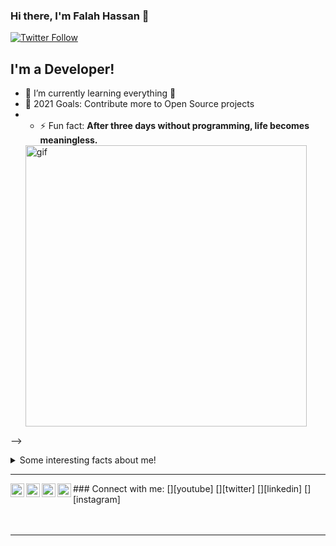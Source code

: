 ### Hi there, I'm Falah Hassan 👋


[![Twitter Follow](https://img.shields.io/twitter/follow/devfalah?color=1DA1F2&logo=twitter&style=for-the-badge)](https://twitter.com/intent/follow?original_referer=https%3A%2F%2Fgithub.com%2FcodeSTACKr&screen_name=devfalah)

## I'm a  Developer!


- 🌱 I’m currently learning everything 🤣
- 🥅 2021 Goals: Contribute more to Open Source projects
- - ⚡ Fun fact: **After three days without programming, life becomes meaningless.**
   <img src="https://media2.giphy.com/media/H4ETAwCJs7S9mdrFFW/giphy.gif" alt="gif" width="450" />


-->
<details>
  <summary>Some interesting facts about me!</summary>
  <br>
  - While Coding, Listening Music and developing useful code. ⭐️

  - Watchin Youtube, Reading Books, Action, Comics,Historical Fiction, Romance, History books.

  - Learning programming and getting knowledge about AI & ML.

![My github stats](https://github-readme-stats.vercel.app/api?username=devfalah&show_icons=true)

#### Programming language i am using :
 <p align="left"><img src="https://www.vectorlogo.zone/logos/dartlang/dartlang-icon.svg" alt="dart" width="22" height="22"/>
    <img src="https://www.vectorlogo.zone/logos/python/python-icon.svg" alt="python" width="22" height="22"/>
   
#### Frameworks  i am using :
  <p align="left"><img src="https://www.vectorlogo.zone/logos/flutterio/flutterio-icon.svg" alt="flutter" width="22" height="22"/>

#### Version Controls :
<p align="left"><img src="https://www.vectorlogo.zone/logos/git-scm/git-scm-icon.svg" alt="git" width="22" height="22"/> 
   <img src="https://www.vectorlogo.zone/logos/gitlab/gitlab-icon.svg" alt="git" width="22" height="22"/> 
     <img src="https://www.vectorlogo.zone/logos/github/github-tile.svg" alt="git" width="22" height="22"/> 
    

#### Hosting :
<img src="https://www.vectorlogo.zone/logos/firebase/firebase-icon.svg" alt="firebase" width="22" height="22"/>
</details>
<hr>
### Connect with me:
[<img align="left" alt="devfalah | YouTube" width="22px" src="https://cdn.jsdelivr.net/npm/simple-icons@v3/icons/youtube.svg" />][youtube]
[<img align="left" alt="devfalah | Twitter" width="22px" src="https://cdn.jsdelivr.net/npm/simple-icons@v3/icons/twitter.svg" />][twitter]
[<img align="left" alt="devfalah | LinkedIn" width="22px" src="https://cdn.jsdelivr.net/npm/simple-icons@v3/icons/linkedin.svg" />][linkedin]
[<img align="left" alt="devfalah | Instagram" width="22px" src="https://cdn.jsdelivr.net/npm/simple-icons@v3/icons/instagram.svg" />][instagram]

<br />




<br />
<br />

---

</details>

[website]: https://devfalah.com

[twitter]: https://twitter.com/devfalah
[youtube]: https://www.youtube.com/channel/UCxa4vBf0_23X-zwFnBTHEOg
[instagram]: https://instagram.com/devfalah
[linkedin]: https://linkedin.com/in/devfalah

